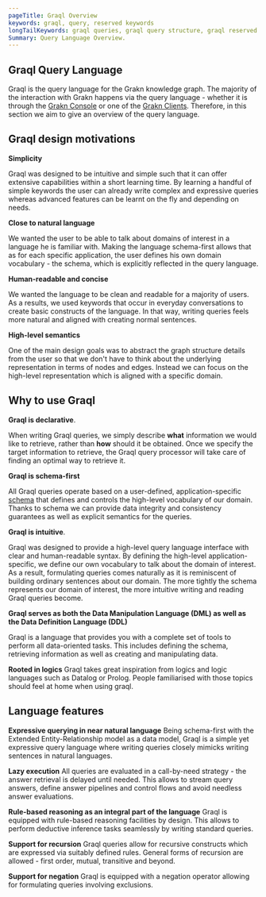 ```yaml
---
pageTitle: Graql Overview
keywords: graql, query, reserved keywords
longTailKeywords: graql queries, graql query structure, graql reserved keywords
Summary: Query Language Overview.
---
```


## Graql Query Language

Graql is the query language for the Grakn knowledge graph. The majority of the interaction with Grakn happens via the query language - whether it is through the [Grakn Console](../02-running-grakn/02-console.md) or one of the [Grakn Clients](../03-client-api/00-overview.md).
Therefore, in this section we aim to give an overview of the query language.


## Graql design motivations

**Simplicity**

Graql was designed to be intuitive and simple such that it can offer extensive capabilities within a short learning time. By learning a handful of simple keywords the user can already write complex and expressive queries whereas advanced features can be learnt on the fly and depending on needs.

**Close to natural language**

We wanted the user to be able to talk about domains of interest in a language he is familiar with. Making the language schema-first allows that as for each specific application, the user defines his own domain vocabulary - the schema, which is explicitly reflected in the query language.

**Human-readable and concise**

We wanted the language to be clean and readable for a majority of users. As a results, we used keywords that occur in everyday conversations to create basic constructs of the language. In that way, writing queries feels more natural and aligned with creating normal sentences.

**High-level semantics**

One of the main design goals was to abstract the graph structure details from the user so that we don't have to think about the underlying representation in terms of nodes and edges. Instead we can focus on the high-level representation which is aligned with a specific domain.

## Why to use Graql

**Graql is declarative**.

When writing Graql queries, we simply describe **what** information we would like to retrieve, rather than **how** should it be obtained.
Once we specify the target information to retrieve, the Graql query processor will take care of finding an optimal way to retrieve it.

**Graql is schema-first**

All Graql queries operate based on a user-defined, application-specific [schema](../09-schema/00-overview.md) that defines and controls the high-level vocabulary of our domain. Thanks to schema we can provide data integrity and consistency guarantees as well as explicit semantics for the queries.

**Graql is intuitive**.

Graql was designed to provide a high-level query language interface with clear and human-readable syntax. By defining the high-level application-specific, we define our own vocabulary to talk about the domain of interest. As a result, formulating queries comes naturally as it is reminiscent of building ordinary sentences about our domain. The more tightly the schema represents our domain of interest, the more intuitive writing and reading Graql queries become.

**Graql serves as both the Data Manipulation Language (DML) as well as the Data Definition Language (DDL)**

Graql is a language that provides you with a complete set of tools to perform all data-oriented tasks. This includes defining the schema, retrieving information as well as creating and manipulating data.

**Rooted in logics**
Graql takes great inspiration from logics and logic languages such as Datalog or Prolog. People familiarised with those topics should feel at home when using graql.


## Language features
**Expressive querying in near natural language**
Being schema-first with the Extended Entity-Relationship model as a data model, Graql is a simple yet expressive query language where writing queries closely mimicks writing sentences in natural languages.

**Lazy execution**
All queries are evaluated in a call-by-need strategy - the answer retrieval is delayed until needed. This allows to stream query answers, define answer pipelines and control flows and avoid needless answer evaluations.

**Rule-based reasoning as an integral part of the language**
Graql is equipped with rule-based reasoning facilities by design. This allows to perform deductive inference tasks seamlessly by writing standard queries.

**Support for recursion**
Graql queries allow for recursive constructs which are expressed via suitably defined rules. General forms of recursion are allowed - first order, mutual, transitive and beyond.

**Support for negation**
Graql is equipped with a negation operator allowing for formulating queries involving exclusions.

